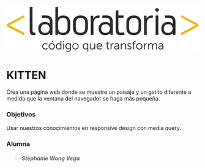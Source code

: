 ![logo](assets/img/logo_laboratoria.png)



# KITTEN

Crea una página web donde se muestre un paisaje y un gatito diferente a medida que la ventana del navegador se haga más pequeña.


### Objetivos



Usar nuestros conocimientos en responsive design con media query.







### **Alumna**



>##### Stephanie Wong Vega


